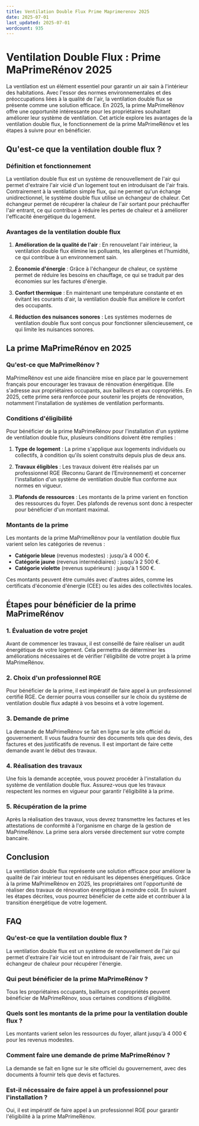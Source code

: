 ```yaml
---
title: Ventilation Double Flux Prime Maprimerenov 2025
date: 2025-07-01
last_updated: 2025-07-01
wordcount: 935
---
```


# Ventilation Double Flux : Prime MaPrimeRénov 2025

La ventilation est un élément essentiel pour garantir un air sain à l'intérieur des habitations. Avec l'essor des normes environnementales et des préoccupations liées à la qualité de l'air, la ventilation double flux se présente comme une solution efficace. En 2025, la prime MaPrimeRénov offre une opportunité intéressante pour les propriétaires souhaitant améliorer leur système de ventilation. Cet article explore les avantages de la ventilation double flux, le fonctionnement de la prime MaPrimeRénov et les étapes à suivre pour en bénéficier.

## Qu'est-ce que la ventilation double flux ?

### Définition et fonctionnement

La ventilation double flux est un système de renouvellement de l'air qui permet d'extraire l'air vicié d'un logement tout en introduisant de l'air frais. Contrairement à la ventilation simple flux, qui ne permet qu'un échange unidirectionnel, le système double flux utilise un échangeur de chaleur. Cet échangeur permet de récupérer la chaleur de l'air sortant pour préchauffer l'air entrant, ce qui contribue à réduire les pertes de chaleur et à améliorer l'efficacité énergétique du logement.

### Avantages de la ventilation double flux

1. **Amélioration de la qualité de l'air** : En renouvelant l'air intérieur, la ventilation double flux élimine les polluants, les allergènes et l'humidité, ce qui contribue à un environnement sain.
   
2. **Économie d'énergie** : Grâce à l'échangeur de chaleur, ce système permet de réduire les besoins en chauffage, ce qui se traduit par des économies sur les factures d'énergie.

3. **Confort thermique** : En maintenant une température constante et en évitant les courants d'air, la ventilation double flux améliore le confort des occupants.

4. **Réduction des nuisances sonores** : Les systèmes modernes de ventilation double flux sont conçus pour fonctionner silencieusement, ce qui limite les nuisances sonores.

## La prime MaPrimeRénov en 2025

### Qu'est-ce que MaPrimeRénov ?

MaPrimeRénov est une aide financière mise en place par le gouvernement français pour encourager les travaux de rénovation énergétique. Elle s'adresse aux propriétaires occupants, aux bailleurs et aux copropriétés. En 2025, cette prime sera renforcée pour soutenir les projets de rénovation, notamment l'installation de systèmes de ventilation performants.

### Conditions d'éligibilité

Pour bénéficier de la prime MaPrimeRénov pour l'installation d'un système de ventilation double flux, plusieurs conditions doivent être remplies :

1. **Type de logement** : La prime s'applique aux logements individuels ou collectifs, à condition qu'ils soient construits depuis plus de deux ans.

2. **Travaux éligibles** : Les travaux doivent être réalisés par un professionnel RGE (Reconnu Garant de l’Environnement) et concerner l'installation d'un système de ventilation double flux conforme aux normes en vigueur.

3. **Plafonds de ressources** : Les montants de la prime varient en fonction des ressources du foyer. Des plafonds de revenus sont donc à respecter pour bénéficier d'un montant maximal.

### Montants de la prime

Les montants de la prime MaPrimeRénov pour la ventilation double flux varient selon les catégories de revenus :

- **Catégorie bleue** (revenus modestes) : jusqu'à 4 000 €.
- **Catégorie jaune** (revenus intermédiaires) : jusqu'à 2 500 €.
- **Catégorie violette** (revenus supérieurs) : jusqu'à 1 500 €.

Ces montants peuvent être cumulés avec d'autres aides, comme les certificats d'économie d'énergie (CEE) ou les aides des collectivités locales.

## Étapes pour bénéficier de la prime MaPrimeRénov

### 1. Évaluation de votre projet

Avant de commencer les travaux, il est conseillé de faire réaliser un audit énergétique de votre logement. Cela permettra de déterminer les améliorations nécessaires et de vérifier l'éligibilité de votre projet à la prime MaPrimeRénov.

### 2. Choix d'un professionnel RGE

Pour bénéficier de la prime, il est impératif de faire appel à un professionnel certifié RGE. Ce dernier pourra vous conseiller sur le choix du système de ventilation double flux adapté à vos besoins et à votre logement.

### 3. Demande de prime

La demande de MaPrimeRénov se fait en ligne sur le site officiel du gouvernement. Il vous faudra fournir des documents tels que des devis, des factures et des justificatifs de revenus. Il est important de faire cette demande avant le début des travaux.

### 4. Réalisation des travaux

Une fois la demande acceptée, vous pouvez procéder à l'installation du système de ventilation double flux. Assurez-vous que les travaux respectent les normes en vigueur pour garantir l'éligibilité à la prime.

### 5. Récupération de la prime

Après la réalisation des travaux, vous devrez transmettre les factures et les attestations de conformité à l'organisme en charge de la gestion de MaPrimeRénov. La prime sera alors versée directement sur votre compte bancaire.

## Conclusion

La ventilation double flux représente une solution efficace pour améliorer la qualité de l'air intérieur tout en réduisant les dépenses énergétiques. Grâce à la prime MaPrimeRénov en 2025, les propriétaires ont l'opportunité de réaliser des travaux de rénovation énergétique à moindre coût. En suivant les étapes décrites, vous pourrez bénéficier de cette aide et contribuer à la transition énergétique de votre logement.

## FAQ

### Qu'est-ce que la ventilation double flux ?

La ventilation double flux est un système de renouvellement de l'air qui permet d'extraire l'air vicié tout en introduisant de l'air frais, avec un échangeur de chaleur pour récupérer l'énergie.

### Qui peut bénéficier de la prime MaPrimeRénov ?

Tous les propriétaires occupants, bailleurs et copropriétés peuvent bénéficier de MaPrimeRénov, sous certaines conditions d'éligibilité.

### Quels sont les montants de la prime pour la ventilation double flux ?

Les montants varient selon les ressources du foyer, allant jusqu'à 4 000 € pour les revenus modestes.

### Comment faire une demande de prime MaPrimeRénov ?

La demande se fait en ligne sur le site officiel du gouvernement, avec des documents à fournir tels que devis et factures.

### Est-il nécessaire de faire appel à un professionnel pour l'installation ?

Oui, il est impératif de faire appel à un professionnel RGE pour garantir l'éligibilité à la prime MaPrimeRénov.
